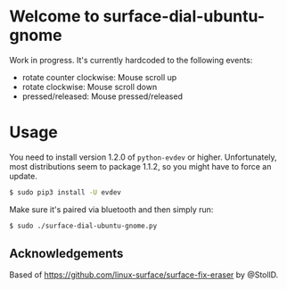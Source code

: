 # Welcome to surface-dial-ubuntu-gnome

Work in progress. It's currently hardcoded to the following events:

- rotate counter clockwise: Mouse scroll up
- rotate clockwise: Mouse scroll down
- pressed/released: Mouse pressed/released 

# Usage

You need to install version 1.2.0 of `python-evdev` or higher. Unfortunately,
most distributions seem to package 1.1.2, so you might have to force an update.

```bash
$ sudo pip3 install -U evdev
```

Make sure it's paired via bluetooth and then simply run:

```bash
$ sudo ./surface-dial-ubuntu-gnome.py
```

## Acknowledgements

Based of https://github.com/linux-surface/surface-fix-eraser by @StollD.
